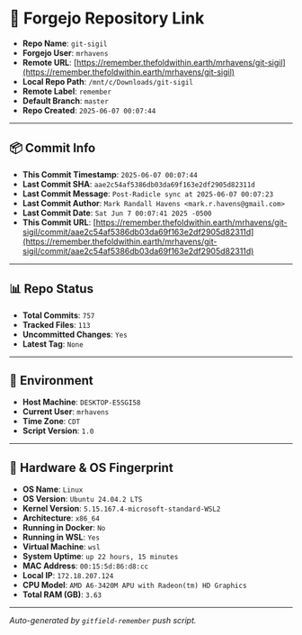 # 🔗 Forgejo Repository Link

- **Repo Name**: `git-sigil`
- **Forgejo User**: `mrhavens`
- **Remote URL**: [https://remember.thefoldwithin.earth/mrhavens/git-sigil](https://remember.thefoldwithin.earth/mrhavens/git-sigil)
- **Local Repo Path**: `/mnt/c/Downloads/git-sigil`
- **Remote Label**: `remember`
- **Default Branch**: `master`
- **Repo Created**: `2025-06-07 00:07:44`

---

## 📦 Commit Info

- **This Commit Timestamp**: `2025-06-07 00:07:44`
- **Last Commit SHA**: `aae2c54af5386db03da69f163e2df2905d82311d`
- **Last Commit Message**: `Post-Radicle sync at 2025-06-07 00:07:23`
- **Last Commit Author**: `Mark Randall Havens <mark.r.havens@gmail.com>`
- **Last Commit Date**: `Sat Jun 7 00:07:41 2025 -0500`
- **This Commit URL**: [https://remember.thefoldwithin.earth/mrhavens/git-sigil/commit/aae2c54af5386db03da69f163e2df2905d82311d](https://remember.thefoldwithin.earth/mrhavens/git-sigil/commit/aae2c54af5386db03da69f163e2df2905d82311d)

---

## 📊 Repo Status

- **Total Commits**: `757`
- **Tracked Files**: `113`
- **Uncommitted Changes**: `Yes`
- **Latest Tag**: `None`

---

## 🧭 Environment

- **Host Machine**: `DESKTOP-E5SGI58`
- **Current User**: `mrhavens`
- **Time Zone**: `CDT`
- **Script Version**: `1.0`

---

## 🧬 Hardware & OS Fingerprint

- **OS Name**: `Linux`
- **OS Version**: `Ubuntu 24.04.2 LTS`
- **Kernel Version**: `5.15.167.4-microsoft-standard-WSL2`
- **Architecture**: `x86_64`
- **Running in Docker**: `No`
- **Running in WSL**: `Yes`
- **Virtual Machine**: `wsl`
- **System Uptime**: `up 22 hours, 15 minutes`
- **MAC Address**: `00:15:5d:86:d8:cc`
- **Local IP**: `172.18.207.124`
- **CPU Model**: `AMD A6-3420M APU with Radeon(tm) HD Graphics`
- **Total RAM (GB)**: `3.63`

---

_Auto-generated by `gitfield-remember` push script._
